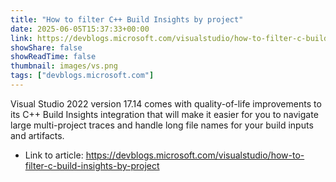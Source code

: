 ```yaml
---
title: "How to filter C++ Build Insights by project"
date: 2025-06-05T15:37:33+00:00
link: https://devblogs.microsoft.com/visualstudio/how-to-filter-c-build-insights-by-project
showShare: false
showReadTime: false
thumbnail: images/vs.png
tags: ["devblogs.microsoft.com"]
---
```

Visual Studio 2022 version 17.14 comes with quality-of-life improvements to its C++ Build Insights integration that will make it easier for you to navigate large multi-project traces and handle long file names for your build inputs and artifacts.

- Link to article: https://devblogs.microsoft.com/visualstudio/how-to-filter-c-build-insights-by-project